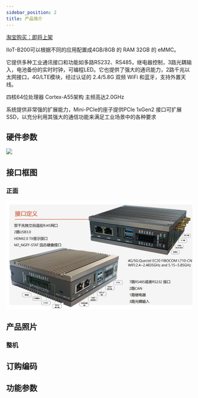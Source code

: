 ```yaml
---
sidebar_position: 2
title: 产品简介
---
```


[淘宝购买：即将上架](https://iotgateway.taobao.com/)

IIoT-B200可以根据不同的应用配置成4GB/8GB 的 RAM 32GB 的 eMMC。

它提供多种工业通讯接口和功能如多路RS232、RS485，继电器控制，3路光耦输入，电池备份的实时时钟，可编程LED。它也提供了强大的通讯能力，2路千兆以太网接口，4G/LTE模块，经过认证的 2.4/5.8G 双频 WiFi 和蓝牙，支持外置天线。

四核64位处理器 Cortex-A55架构 主频高达2.0GHz

系统提供非常强的扩展能力，Mini-PCIe的座子提供PCIe 1xGen2 接口可扩展SSD，以充分利用其强大的通信功能来满足工业场景中的各种要求


## 硬件参数

![](../images/b200-主.png)
  
## 接口框图
### 正面

![](../images/b200-功能.png)


## 产品照片
### 整机

## 订购编码

## 功能参数